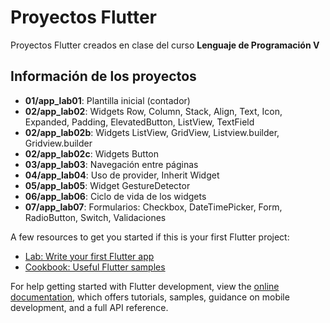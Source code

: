 # Proyectos Flutter

Proyectos Flutter creados en clase del curso **Lenguaje de Programación V**

## Información de los proyectos

- **01/app_lab01**: Plantilla inicial (contador)
- **02/app_lab02**: Widgets Row, Column, Stack, Align, Text, Icon, Expanded, Padding, ElevatedButton, ListView, TextField
- **02/app_lab02b**: Widgets ListView, GridView, Listview.builder, Gridview.builder
- **02/app_lab02c**: Widgets Button
- **03/app_lab03**: Navegación entre páginas
- **04/app_lab04**: Uso de provider, Inherit Widget
- **05/app_lab05**: Widget GestureDetector
- **06/app_lab06**: Ciclo de vida de los widgets
- **07/app_lab07**: Formularios: Checkbox, DateTimePicker, Form, RadioButton, Switch, Validaciones

A few resources to get you started if this is your first Flutter project:

- [Lab: Write your first Flutter app](https://docs.flutter.dev/get-started/codelab)
- [Cookbook: Useful Flutter samples](https://docs.flutter.dev/cookbook)

For help getting started with Flutter development, view the
[online documentation](https://docs.flutter.dev/), which offers tutorials,
samples, guidance on mobile development, and a full API reference.